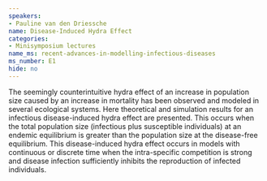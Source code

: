 ```yaml
---
speakers:
- Pauline van den Driessche
name: Disease-Induced Hydra Effect
categories:
- Minisymposium lectures
name_ms: recent-advances-in-modelling-infectious-diseases
ms_number: E1
hide: no
---
```

The seemingly counterintuitive hydra effect of an increase in population size caused by an increase in mortality has been observed and modeled in several ecological systems. Here theoretical and simulation results for an infectious disease-induced hydra effect are presented. This occurs when the total population size (infectious plus susceptible individuals) at an endemic equilibrium is greater than the population size at the disease-free equilibrium. This disease-induced hydra effect occurs in models with continuous or discrete time when the intra-specific competition is strong and disease infection sufficiently inhibits the reproduction of infected individuals.
